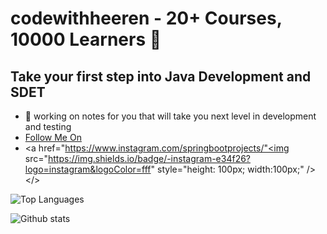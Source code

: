 # codewithheeren - 20+ Courses, 10000 Learners 👋
## Take your first step into Java Development and SDET

<!--
**codewithheeren/codewithheeren** is a ✨ _special_ ✨ repository because its `README.md` (this file) appears on your GitHub profile.

Here are some ideas to get you started: -->

- 🔭 working on notes for you that will take you next level in development and testing
- [Follow Me On](https://www.instagram.com/springbootprojects/)  
- <a href="https://www.instagram.com/springbootprojects/"<img src="https://img.shields.io/badge/-instagram-e34f26?logo=instagram&logoColor=fff" style="height: 100px; width:100px;" /> </>
<!---
- 🌱 I’m currently learning ...
- 👯 I’m looking to collaborate on ...
- 🤔 I’m looking for help with ...
- 💬 Ask me about ...
- 📫 How to reach me: ...
- 😄 Pronouns: ...
- ⚡ Fun fact: ...
--->


![Top Languages](https://github-readme-stats.vercel.app/api/top-langs/?username=codewithheeren&show_icons=true&theme=radical)

![Github stats](https://github-readme-stats.vercel.app/api?username=codewithheeren&count_private=true&show_icons=true&theme=radical)


